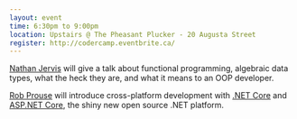 ```yaml
---
layout: event
time: 6:30pm to 9:00pm
location: Upstairs @ The Pheasant Plucker - 20 Augusta Street
register: http://codercamp.eventbrite.ca/
---
```


[Nathan Jervis](http://nathanjervis.com) will give a talk about functional programming, algebraic data types, what the heck they are, and what it means to an OOP developer.

[Rob Prouse](http://alteridem.net) will introduce cross-platform development with [.NET Core](https://www.microsoft.com/net/core) and [ASP.NET Core](https://docs.asp.net/en/latest/),
the shiny new open source .NET platform.
